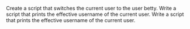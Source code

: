 Create a script that switches the current user to the user betty.
Write a script that prints the effective username of the current user.
Write a script that prints the effective username of the current user.

